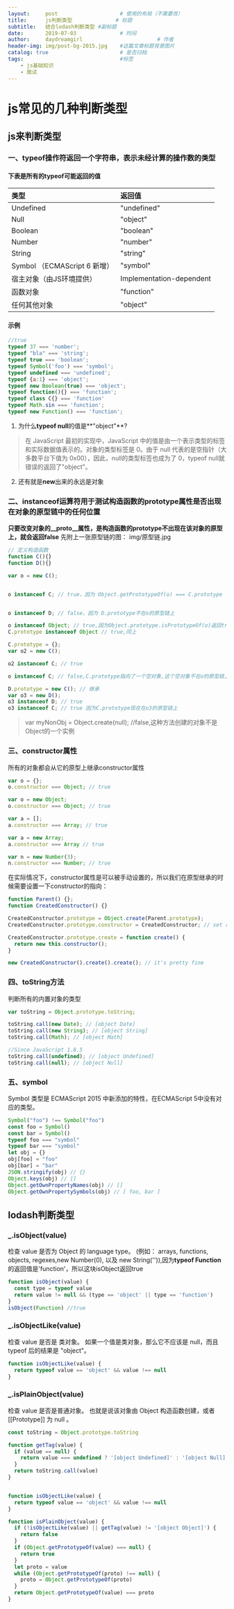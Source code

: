 ```yaml
---
layout:     post   				    # 使用的布局（不需要改）
title:      js判断类型 				# 标题 
subtitle:   结合lodash判断类型 #副标题
date:       2019-07-03 				# 时间
author:     daydreamgirl 						# 作者
header-img: img/post-bg-2015.jpg 	#这篇文章标题背景图片
catalog: true 						# 是否归档
tags:								#标签
    - js基础知识
    - 面试
---
```


#  js常见的几种判断类型
## js来判断类型
###  一、typeof操作符返回一个字符串，表示未经计算的操作数的类型
#### 下表是所有的typeof可能返回的值

| 类型     | 返回值     |
| :------------- | :------------- |
| Undefined   |"undefined"   |
| Null   |  "object"  |
|  Boolean  | "boolean"  |
| Number   | "number"  |
| String   |  "string" |
|Symbol （ECMAScript 6 新增）   | "symbol"  |
| 宿主对象（由JS环境提供）  |Implementation-dependent   |
|  函数对象 | "function"  |
|  任何其他对象 |  "object" |

#### 示例
```javascript
//true
typeof 37 === 'number';
typeof "bla" === 'string';
typeof true === 'boolean';
typeof Symbol('foo') === 'symbol';
typeof undefined === 'undefined';
typeof {a:1} === 'object';
typeof new Boolean(true) === 'object';
typeof function(){} === 'function';
typeof class C{} === 'function'
typeof Math.sin === 'function';
typeof new Function() === 'function';
```

1. 为什么**typeof null**的值是**"object"**?
> 在 JavaScript 最初的实现中，JavaScript 中的值是由一个表示类型的标签和实际数据值表示的。对象的类型标签是 0。由于 null 代表的是空指针（大多数平台下值为 0x00），因此，null的类型标签也成为了 0，typeof null就错误的返回了"object"。

2. 还有就是**new**出来的永远是对象

### 二、instanceof运算符用于测试构造函数的prototype属性是否出现在对象的原型链中的任何位置
**只要改变对象的__proto__属性，是构造函数的prototype不出现在该对象的原型上，就会返回false**
先附上一张原型链的图：
img/原型链.jpg
   ```javascript
   // 定义构造函数
function C(){} 
function D(){} 

var o = new C();


o instanceof C; // true，因为 Object.getPrototypeOf(o) === C.prototype


o instanceof D; // false，因为 D.prototype不在o的原型链上

o instanceof Object; // true,因为Object.prototype.isPrototypeOf(o)返回true
C.prototype instanceof Object // true,同上

C.prototype = {};
var o2 = new C();

o2 instanceof C; // true

o instanceof C; // false,C.prototype指向了一个空对象,这个空对象不在o的原型链上.

D.prototype = new C(); // 继承
var o3 = new D();
o3 instanceof D; // true
o3 instanceof C; // true 因为C.prototype现在在o3的原型链上
   ```
>  var myNonObj  = Object.create(null);  //false,这种方法创建的对象不是Object的一个实例

### 三、constructor属性
所有的对象都会从它的原型上继承constructor属性
```javascript
var o = {};
o.constructor === Object; // true

var o = new Object;
o.constructor === Object; // true

var a = [];
a.constructor === Array; // true

var a = new Array;
a.constructor === Array // true

var n = new Number(3);
n.constructor === Number; // true

```
在实际情况下，constructor属性是可以被手动设置的，所以我们在原型继承的时候需要设置一下constructor的指向：
```javascript
function Parent() {}; 
function CreatedConstructor() {} 

CreatedConstructor.prototype = Object.create(Parent.prototype); 
CreatedConstructor.prototype.constructor = CreatedConstructor; // set right constructor for further using

CreatedConstructor.prototype.create = function create() { 
  return new this.constructor();
} 

new CreatedConstructor().create().create(); // it's pretty fine
```
### 四、toString方法
判断所有的内置对象的类型
```javascript
var toString = Object.prototype.toString;

toString.call(new Date); // [object Date]
toString.call(new String); // [object String]
toString.call(Math); // [object Math]

//Since JavaScript 1.8.5
toString.call(undefined); // [object Undefined]
toString.call(null); // [object Null]

```
### 五、symbol
Symbol 类型是 ECMAScript 2015 中新添加的特性，在ECMAScript 5中没有对应的类型。
```javascript
Symbol("foo") !== Symbol("foo")
const foo = Symbol()
const bar = Symbol()
typeof foo === "symbol"
typeof bar === "symbol"
let obj = {}
obj[foo] = "foo"
obj[bar] = "bar"
JSON.stringify(obj) // {}
Object.keys(obj) // []
Object.getOwnPropertyNames(obj) // []
Object.getOwnPropertySymbols(obj) // [ foo, bar ]
```
## lodash判断类型
### _.isObject(value)
检查 value 是否为 Object 的 language type。 (例如： arrays, functions, objects, regexes,new Number(0), 以及 new String('')),因为**typeof Function**的返回值是'function'，所以这块isObject返回true
```javascript
function isObject(value) {
  const type = typeof value
  return value != null && (type == 'object' || type == 'function')
}
isObject(Function) //true
```
### _.isObjectLike(value)
检查 value 是否是 类对象。 如果一个值是类对象，那么它不应该是 null，而且 typeof 后的结果是 "object"。
```javascript
function isObjectLike(value) {
  return typeof value == 'object' && value !== null
}
```
### _.isPlainObject(value)
检查 value 是否是普通对象。 也就是说该对象由 Object 构造函数创建，或者 [[Prototype]] 为 null 。
```javascript
const toString = Object.prototype.toString

function getTag(value) {
  if (value == null) {
    return value === undefined ? '[object Undefined]' : '[object Null]'
  }
  return toString.call(value)  
}


function isObjectLike(value) {
  return typeof value == 'object' && value !== null
}

function isPlainObject(value) {
  if (!isObjectLike(value) || getTag(value) != '[object Object]') {
    return false
  }
  if (Object.getPrototypeOf(value) === null) {
    return true
  }
  let proto = value
  while (Object.getPrototypeOf(proto) !== null) {
    proto = Object.getPrototypeOf(proto)
  }
  return Object.getPrototypeOf(value) === proto
}
```
